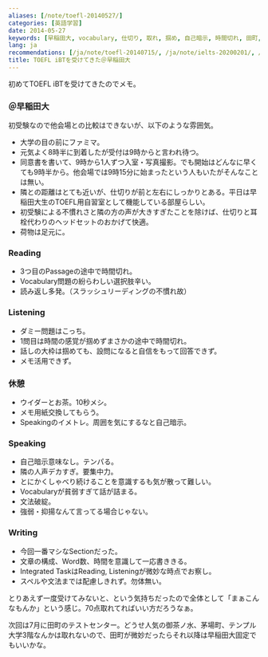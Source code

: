 ```yaml
---
aliases: [/note/toefl-20140527/]
categories: [英語学習]
date: 2014-05-27
keywords: [早稲田大, vocabulary, 仕切り, 取れ, 掴め, 自己暗示, 時間切れ, 田町, speaking, listening]
lang: ja
recommendations: [/ja/note/toefl-20140715/, /ja/note/ielts-20200201/, /ja/note/dmm-eikaiwa/]
title: TOEFL iBTを受けてきた＠早稲田大
---
```


初めてTOEFL iBTを受けてきたのでメモ。

<!--more-->

### ＠早稲田大

初受験なので他会場との比較はできないが、以下のような雰囲気。

- 大学の目の前にファミマ。
- 元気よく8時半に到着したが受付は9時からと言われ待つ。
- 同意書を書いて、9時から1人ずつ入室・写真撮影。でも開始はどんなに早くても9時半から。他会場では9時15分に始まったという人もいたがそんなことは無い。
- 隣との距離はとても近いが、仕切りが前と左右にしっかりとある。平日は早稲田大生のTOEFL用自習室として機能している部屋らしい。
- 初受験による不慣れさと隣の方の声が大きすぎたことを除けば、仕切りと耳栓代わりのヘッドセットのおかげて快適。
- 荷物は足元に。

### Reading

- 3つ目のPassageの途中で時間切れ。
- Vocabulary問題の紛らわしい選択肢辛い。
- 読み返し多発。（スラッシュリーディングの不慣れ故）

### Listening

- ダミー問題はこっち。
- 1問目は時間の感覚が掴めずまさかの途中で時間切れ。
- 話しの大枠は掴めても、設問になると自信をもって回答できず。
- メモ活用できず。

### 休憩

- ウイダーとお茶。10秒メシ。
- メモ用紙交換してもらう。
- Speakingのイメトレ。周囲を気にするなと自己暗示。

### Speaking

- 自己暗示意味なし。テンパる。
- 隣の人声デカすぎ。要集中力。
- とにかくしゃべり続けることを意識するも気が散って難しい。
- Vocabularyが貧弱すぎて話が詰まる。
- 文法破綻。
- 強弱・抑揚なんて言ってる場合じゃない。

### Writing

- 今回一番マシなSectionだった。
- 文章の構成、Word数、時間を意識して一応書ききる。
- Integrated TaskはReading, Listeningが微妙な時点でお察し。
- スペルや文法までは配慮しきれず。勿体無い。


とりあえず一度受けてみないと、という気持ちだったので全体として「まぁこんなもんか」という感じ。70点取れてればいい方だろうなぁ。

次回は7月に田町のテストセンター。どうせ人気の御茶ノ水、茅場町、テンプル大学3階なんかは取れないので、田町が微妙だったらそれ以降は早稲田大固定でもいいかな。
